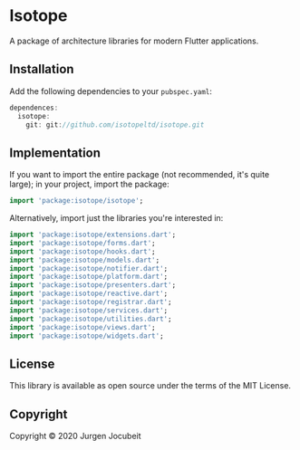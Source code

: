 # Isotope

A package of architecture libraries for modern Flutter applications.

## Installation

Add the following dependencies to your `pubspec.yaml`:

```dart
dependences:
  isotope:
    git: git://github.com/isotopeltd/isotope.git
```

## Implementation

If you want to import the entire package (not recommended, it's quite large); in your project, import the package:

```dart
import 'package:isotope/isotope';
```

Alternatively, import just the libraries you're interested in:

```dart
import 'package:isotope/extensions.dart';
import 'package:isotope/forms.dart';
import 'package:isotope/hooks.dart';
import 'package:isotope/models.dart';
import 'package:isotope/notifier.dart';
import 'package:isotope/platform.dart';
import 'package:isotope/presenters.dart';
import 'package:isotope/reactive.dart';
import 'package:isotope/registrar.dart';
import 'package:isotope/services.dart';
import 'package:isotope/utilities.dart';
import 'package:isotope/views.dart';
import 'package:isotope/widgets.dart';
```

## License

This library is available as open source under the terms of the MIT License.

## Copyright

Copyright © 2020 Jurgen Jocubeit
